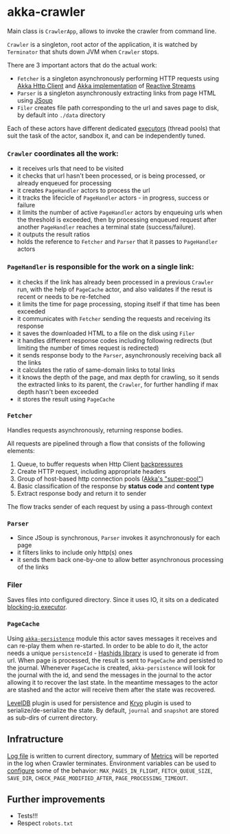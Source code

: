 # akka-crawler

Main class is `CrawlerApp`, allows to invoke the crawler from command line.

`Crawler` is a singleton, root actor of the application, it is watched by `Terminator` that shuts down JVM when `Crawler` stops.

There are 3 important actors that do the actual work: 
* `Fetcher` is a singleton asynchronously performing HTTP requests using [Akka Http Client](https://doc.akka.io/docs/akka-http/current/client-side/index.html) and [Akka implementation](https://doc.akka.io/docs/akka/current/stream/index.html) of [Reactive Streams](http://www.reactive-streams.org/)
* `Parser` is a singleton asynchronously extracting links from page HTML using [JSoup](https://jsoup.org/)
* `Filer` creates file path corresponding to the url and saves page to disk, by default into `./data` directory

Each of these actors have different dedicated [executors](https://doc.akka.io/docs/akka/current/dispatchers.html) (thread pools) that suit the task of the actor, sandbox it, and can be independently tuned.

### `Crawler` coordinates all the work: 
* it receives urls that need to be visited
* it checks that url hasn't been processed, or is being processed, or already enqueued for processing
* it creates `PageHandler` actors to process the url
* it tracks the lifecicle of `PageHandler` actors - in progress, success or failure
* it limits the number of active `PageHandler` actors by enqueuing urls when the threshold is exceeded, then by processing enqueued request after another `PageHandler` reaches a terminal state (success/failure).
* it outputs the result ratios
* holds the reference to `Fetcher` and `Parser` that it passes to `PageHandler` actors

### `PageHandler` is responsible for the work on a single link:
* it checks if the link has already been processed in a previous `Crawler` run, with the help of `PageCache` actor, and also validates if the resut is recent or needs to be re-fetched
* it limits the time for page processing, stoping itself if that time has been exceeded
* it communicates with `Fetcher` sending the requests and receiving its response
* it saves the downloaded HTML to a file on the disk using `Filer`
* it handles different response codes including following redirects (but limiting the number of times request is redirected)
* it sends response body to the `Parser`, asynchronously receiving back all the links
* it calculates the ratio of same-domain links to total links
* it knows the depth of the page, and max depth for crawling, so it sends the extracted links to its parent, the `Crawler`, for further handling if max depth hasn't been exceeded
* it stores the result using `PageCache`

### `Fetcher`
Handles requests asynchronously, returning response bodies.

All requests are pipelined through a flow that consists of the following elements:
1. Queue, to buffer requests when Http Client [backpressures](https://doc.akka.io/docs/akka/2.5.3/scala/stream/stream-flows-and-basics.html#back-pressure-explained)
1. Create HTTP request, including appropriate headers
1. Group of host-based http connection pools ([Akka's "super-pool"](https://doc.akka.io/docs/akka-http/current/client-side/request-level.html#flow-based-variant))
1. Basic classification of the response by **status code** and **content type**
1. Extract response body and return it to sender

The flow tracks sender of each request by using a pass-through context

### `Parser`
* Since JSoup is synchronous, `Parser` invokes it asynchronously for each page
* it filters links to include only http(s) ones
* it sends them back one-by-one to allow better asynchronous processing of the links

### Filer
Saves files into configured directory. Since it uses IO, it sits on a dedicated [blocking-io executor](https://doc.akka.io/docs/akka/current/stream/stream-io.html#streaming-file-io).

### `PageCache`
Using [`akka-persistence`](https://doc.akka.io/docs/akka/current/persistence.html) module this actor saves messages it receives and can re-play them when re-started.
In order to be able to do it, the actor needs a unique `persistenceId` - [Hashids library](https://hashids.org/) is used to generate id from url.
When page is processed, the result is sent to `PageCache` and persisted to the journal.
Whenever `PageCache` is created, `akka-persistence` will look for the journal with the id, and send the messages in the journal to the actor allowing it to recover the last state. In the meantime messages to the actor are stashed and the actor will receive them after the state was recovered.

[LevelDB](https://github.com/google/leveldb) plugin is used for persistence and [Kryo](https://github.com/EsotericSoftware/kryo) plugin is used to serialize/de-serialize the state.
By default, `journal` and `snapshot` are stored as sub-dirs of current directory.

## Infratructure
[Log file](https://www.slf4j.org/) is written to current directory, summary of [Metrics](https://metrics.dropwizard.io/) will be reported in the log when Crawler terminates.
Environment variables can be used to [configure](https://github.com/lightbend/config) some of the behavior: `MAX_PAGES_IN_FLIGHT`, `FETCH_QUEUE_SIZE`, `SAVE_DIR`, `CHECK_PAGE_MODIFIED_AFTER`, `PAGE_PROCESSING_TIMEOUT`. 

## Further improvements
* Tests!!!
* Respect `robots.txt`



